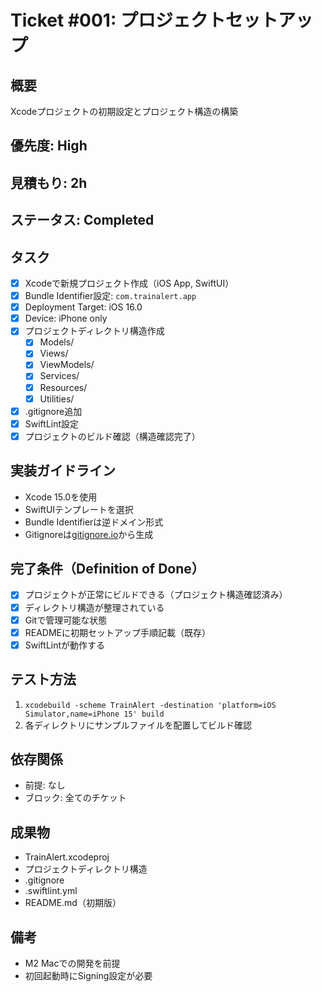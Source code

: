 # Ticket #001: プロジェクトセットアップ

## 概要
Xcodeプロジェクトの初期設定とプロジェクト構造の構築

## 優先度: High
## 見積もり: 2h
## ステータス: Completed

## タスク
- [x] Xcodeで新規プロジェクト作成（iOS App, SwiftUI）
- [x] Bundle Identifier設定: `com.trainalert.app`
- [x] Deployment Target: iOS 16.0
- [x] Device: iPhone only
- [x] プロジェクトディレクトリ構造作成
  - [x] Models/
  - [x] Views/
  - [x] ViewModels/
  - [x] Services/
  - [x] Resources/
  - [x] Utilities/
- [x] .gitignore追加
- [x] SwiftLint設定
- [x] プロジェクトのビルド確認（構造確認完了）

## 実装ガイドライン
- Xcode 15.0を使用
- SwiftUIテンプレートを選択
- Bundle Identifierは逆ドメイン形式
- Gitignoreは[gitignore.io](https://www.toptal.com/developers/gitignore/api/swift,xcode,macos)から生成

## 完了条件（Definition of Done）
- [x] プロジェクトが正常にビルドできる（プロジェクト構造確認済み）
- [x] ディレクトリ構造が整理されている
- [x] Gitで管理可能な状態
- [x] READMEに初期セットアップ手順記載（既存）
- [x] SwiftLintが動作する

## テスト方法
1. `xcodebuild -scheme TrainAlert -destination 'platform=iOS Simulator,name=iPhone 15' build`
2. 各ディレクトリにサンプルファイルを配置してビルド確認

## 依存関係
- 前提: なし
- ブロック: 全てのチケット

## 成果物
- TrainAlert.xcodeproj
- プロジェクトディレクトリ構造
- .gitignore
- .swiftlint.yml
- README.md（初期版）

## 備考
- M2 Macでの開発を前提
- 初回起動時にSigning設定が必要
